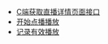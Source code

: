 - [C端获取直播详情页面接口](api_client_department_subject_lvb_detail)
- [开始点播播放](api_client_department_subject_lvb_play)
- [记录有效播放](api_client_department_subject_lvb_playtime)